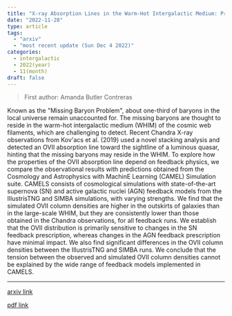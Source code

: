 ```yaml
---
title: "X-ray Absorption Lines in the Warm-Hot Intergalactic Medium: Probing Chandra observations with the CAMEL simulations"
date: "2022-11-28"
type: article
tags:
  - "arxiv"
  - "most recent update (Sun Dec 4 2022)"
categories:
  - intergalactic
  - 2022(year)
  - 11(month)
draft: false
---
```


> First author: Amanda Butler Contreras

 Known as the "Missing Baryon Problem", about one-third of baryons in the
local universe remain unaccounted for. The missing baryons are thought to
reside in the warm-hot intergalactic medium (WHIM) of the cosmic web filaments,
which are challenging to detect. Recent Chandra X-ray observations from
Kov\'acs et al. (2019) used a novel stacking analysis and detected an OVII
absorption line toward the sightline of a luminous quasar, hinting that the
missing baryons may reside in the WHIM. To explore how the properties of the
OVII absorption line depend on feedback physics, we compare the observational
results with predictions obtained from the Cosmology and Astrophysics with
MachinE Learning (CAMEL) Simulation suite. CAMELS consists of cosmological
simulations with state-of-the-art supernova (SN) and active galactic nuclei
(AGN) feedback models from the IllustrisTNG and SIMBA simulations, with varying
strengths. We find that the simulated OVII column densities are higher in the
outskirts of galaxies than in the large-scale WHIM, but they are consistently
lower than those obtained in the Chandra observations, for all feedback runs.
We establish that the OVII distribution is primarily sensitive to changes in
the SN feedback prescription, whereas changes in the AGN feedback prescription
have minimal impact. We also find significant differences in the OVII column
densities between the IllustrisTNG and SIMBA runs. We conclude that the tension
between the observed and simulated OVII column densities cannot be explained by
the wide range of feedback models implemented in CAMELS.

---
[arxiv link](http://arxiv.org/abs/2211.15675v1)

[pdf link](http://arxiv.org/pdf/2211.15675v1)